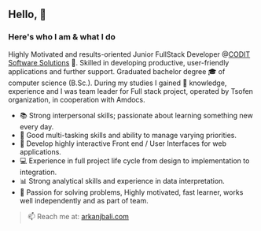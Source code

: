 ## Hello, 👋
### Here's who I am & what I do
Highly Motivated and results-oriented Junior FullStack Developer @[CODIT Software Solutions](https://github.com/CoditSofwareSolutions) 💼. Skilled in developing productive, user-friendly applications and further support.
Graduated bachelor degree :mortar_board: of computer science (B.Sc.). 
During my studies I gained 🌱 knowledge, experience and I was team leader for Full stack project, operated by Tsofen organization, in cooperation with Amdocs.
  - :books: Strong interpersonal skills; passionate about learning something new every day.
  - :memo: Good multi-tasking skills and ability to manage varying priorities.
  - :iphone: Develop highly interactive Front end / User Interfaces for web applications.
  - :computer: Experience in full project life cycle from design to implementation to integration.
  - :bar_chart: Strong analytical skills and experience in data interpretation.
  - :couple: Passion for solving problems, Highly motivated, fast learner, works well independently and as part of team.
  
  > 📫 Reach me at: [arkanjbali.com](https://arkanjbali.herokuapp.com)

